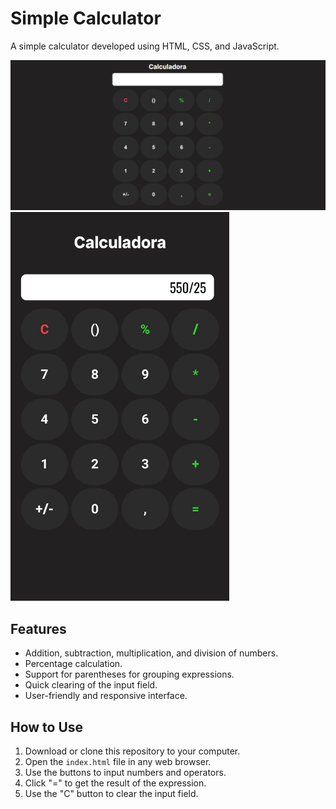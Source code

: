 # Simple Calculator

A simple calculator developed using HTML, CSS, and JavaScript.

<img src="Screnshoots/Desktop.png" width="1000" />
<img src="Screnshoots/Mobile.jpeg" width="350" />

## Features

- Addition, subtraction, multiplication, and division of numbers.
- Percentage calculation.
- Support for parentheses for grouping expressions.
- Quick clearing of the input field.
- User-friendly and responsive interface.

## How to Use

1. Download or clone this repository to your computer.
2. Open the `index.html` file in any web browser.
3. Use the buttons to input numbers and operators.
4. Click "=" to get the result of the expression.
5. Use the "C" button to clear the input field.
